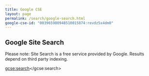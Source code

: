 ```yaml
---
title: Google CSE
layout: page
permalink: /search/google-search.html
google-cse-id: "003965900948510015874:revdz5x4dm0"
---
```


## Google Site Search

<div class="alert alert-primary" role="alert">
  Please note: Site Search is a free service provided by Google. Results depend on third party indexing.
</div>

<script>
  (function() {
    var cx = '{{ page.google-cse-id }}';
    var gcse = document.createElement('script');
    gcse.type = 'text/javascript';
    gcse.async = true;
    gcse.src = 'https://cse.google.com/cse.js?cx=' + cx;
    var s = document.getElementsByTagName('script')[0];
    s.parentNode.insertBefore(gcse, s);
  })();
</script>
<gcse:search></gcse:search>
